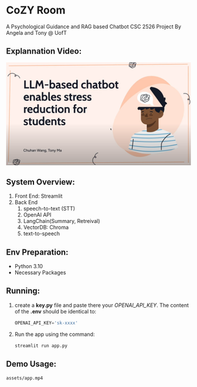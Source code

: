# CoZY Room

A Psychological Guidance and RAG based Chatbot
CSC 2526 Project By Angela and Tony @ UofT

## Explannation Video:
[![Watch the video](assets/video.png)](https://www.youtube.com/watch?v=Tc8CNeqy3yo)


## System Overview:
1. Front End: Streamlit
2. Back End
   1. speech-to-text (STT)
   2. OpenAI API
   3. LangChain(Summary, Retreival)
   4. VectorDB: Chroma
   5. text-to-speech


## Env Preparation:
- Python 3.10
- Necessary Packages

## Running:
1. create a **key.py** file and paste there your *OPENAI_API_KEY*. The content of the **.env** should be identical to:
    ```py
    OPENAI_API_KEY='sk-xxxx'
    ```
2. Run the app using the command:
    ```py
    streamlit run app.py
    ```

## Demo Usage:
```
assets/app.mp4
```
